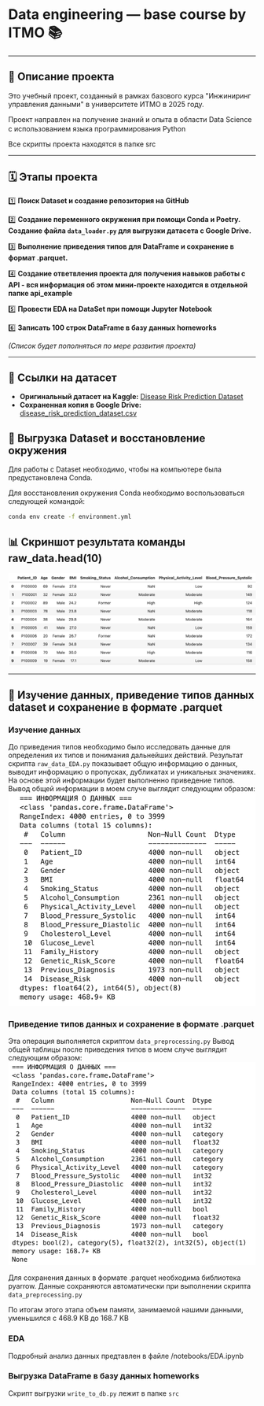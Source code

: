 # Data engineering — base course by ITMO 📚

---

## 📖 Описание проекта

Это учебный проект, созданный в рамках базового курса "Инжиниринг управления данными" в университете ИТМО в 2025 году.

Проект направлен на получение знаний и опыта в области Data Science с использованием языка программирования Python <img src="https://cdn.jsdelivr.net/gh/devicons/devicon/icons/python/python-original.svg" width="16" height="16" />

Все скрипты проекта находятся в папке src

---

## 🗓️ Этапы проекта

1️⃣ **Поиск Dataset и создание репозитория на GitHub**  

2️⃣ **Создание переменного окружения при помощи Conda и Poetry. Создание файла `data_loader.py` для выгрузки датасета с Google Drive.**

3️⃣ **Выполнение приведения типов для DataFrame и сохранение в формат .parquet.**

4️⃣ **Создание ответвления проекта для получения навыков работы с API - вся информация об этом мини-проекте находится в отдельной папке api_example**

5️⃣ **Провести EDA на DataSet при помощи Jupyter Notebook**

6️⃣ **Записать 100 строк DataFrame в базу данных homeworks**

*(Список будет пополняться по мере развития проекта)*

---

## 🔗 Ссылки на датасет

*   **Оригинальный датасет на Kaggle:** [Disease Risk Prediction Dataset](https://www.kaggle.com/datasets/sahilislam007/disease-risk-prediction-dataset/data)
*   **Сохраненная копия в Google Drive:** [disease_risk_prediction_dataset.csv](https://drive.google.com/file/d/1fVkeUdzuBjqHsLPtL_AzUOeL4kX4Y7sV/view?usp=sharing)

## 🚀 Выгрузка Dataset и восстановление окружения

Для работы с Dataset необходимо, чтобы на компьютере была предустановлена Conda.

Для восстановления окружения Conda необходимо воспользоваться следующей командой:

```bash
conda env create -f environment.yml
```

## 📊 Скриншот результата команды raw_data.head(10)

![alt text](images/image.png)

---

## 🔧 Изучение данных, приведение типов данных dataset и сохранение в формате .parquet

### Изучение данных
До приведения типов необходимо было исследовать данные для определения их типов и понимания дальнейших действий. 
Результат скрипта `raw_data_EDA.py` показывает общую информацию о данных, выводит информацию о пропусках, дубликатах и уникальных значениях. На основе этой информации будет выполненно приведение типов. 
Вывод общей информации в моем случе выглядит следующим образом:
![alt text](images/image-1.png)

### Приведение типов данных и сохранение в формате .parquet
Эта операция выполняется скриптом `data_preprocessing.py`
Вывод общей таблицы после приведения типов в моем случе выглядит следующим образом:
![alt text](images/image-2.png)

Для сохранения данных в формате .parquet необходима библиотека pyarrow.
Данные сохраняются автоматически при выполнении скрипта `data_preprocessing.py` 

По итогам этого этапа объем памяти, занимаемой нашими данными, уменьшился с 468.9 KB до 168.7 KB

### EDA
Подробный анализ данных предтавлен в файле /notebooks/EDA.ipynb

### Выгрузка DataFrame в базу данных homeworks
Скрипт выгрузки `write_to_db.py` лежит в папке `src`